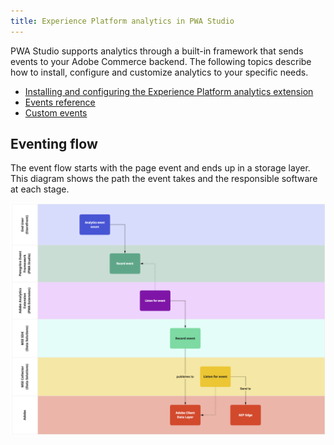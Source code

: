 ```yaml
---
title: Experience Platform analytics in PWA Studio
---
```


PWA Studio supports analytics through a built-in framework that sends events to your Adobe Commerce backend.
The following topics describe how to install, configure and customize analytics to your specific needs.

- [Installing and configuring the Experience Platform analytics extension](installation-and-configuration/index.md)
- [Events reference](event-reference/index.md)
- [Custom events](custom-events/index.md)

## Eventing flow

The event flow starts with the page event and ends up in a storage layer. This diagram shows the path the event takes and the responsible software at each stage.

![Eventing workflow](images/analytics-flow.png)
